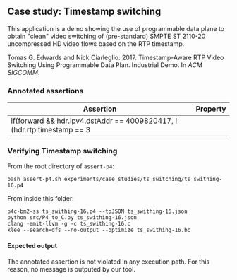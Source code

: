 ## Case study: Timestamp switching

This application is a demo showing the use of programmable data plane to obtain "clean" video switching of (pre-standard) SMPTE ST 2110-20 uncompressed HD video flows based on the RTP timestamp.

Tomas G. Edwards and Nick Ciarleglio. 2017. Timestamp-Aware RTP Video Switching Using Programmable Data Plan. Industrial Demo. In _ACM SIGCOMM_.

### Annotated assertions

| Assertion | Property |
| --------- | -------- |
| if(forward && hdr.ipv4.dstAddr == 4009820417, !(hdr.rtp.timestamp == 3 || hdr.rtp.timestamp == 4)) | TODO: |

### Verifying Timestamp switching

From the root directory of `assert-p4`:

```
bash assert-p4.sh experiments/case_studies/ts_switching/ts_swithing-16.p4
```

From inside this folder:
```
p4c-bm2-ss ts_swithing-16.p4 --toJSON ts_swithing-16.json
python src/P4_to_C.py ts_swithing-16.json 
clang -emit-llvm -g -c ts_swithing-16.c
klee --search=dfs --no-output --optimize ts_swithing-16.bc
```

#### Expected output

The annotated assertion is not violated in any execution path. For this reason, no message is outputed by our tool.